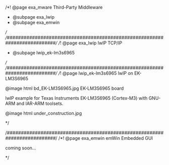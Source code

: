 /*! @page exa_mware Third-Party Middleware

- @subpage exa_lwip
- @subpage exa_emwin

*/
/*##########################################################################*/
/*! @page exa_lwip lwIP TCP/IP

- @subpage lwip_ek-lm3s6965

*/
/*##########################################################################*/
/*! @page lwip_ek-lm3s6965 lwIP on EK-LM3S6965

@image html bd_EK-LM3S6965.jpg EK-LM3S6965 board

lwIP example for Texas Instruments EK-LM3S6965 (Cortex-M3) with GNU-ARM and IAR-ARM toolsets.

@image html under_construction.jpg

*/

/*##########################################################################*/
/*! @page exa_emwin emWin Embedded GUI

coming soon...

 */
